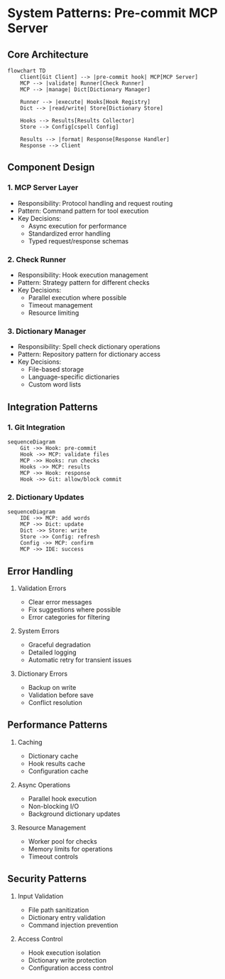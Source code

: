 # System Patterns: Pre-commit MCP Server

## Core Architecture

```mermaid
flowchart TD
    Client[Git Client] --> |pre-commit hook| MCP[MCP Server]
    MCP --> |validate| Runner[Check Runner]
    MCP --> |manage| Dict[Dictionary Manager]
    
    Runner --> |execute| Hooks[Hook Registry]
    Dict --> |read/write| Store[Dictionary Store]
    
    Hooks --> Results[Results Collector]
    Store --> Config[cspell Config]
    
    Results --> |format| Response[Response Handler]
    Response --> Client
```

## Component Design

### 1. MCP Server Layer
- Responsibility: Protocol handling and request routing
- Pattern: Command pattern for tool execution
- Key Decisions:
  * Async execution for performance
  * Standardized error handling
  * Typed request/response schemas

### 2. Check Runner
- Responsibility: Hook execution management
- Pattern: Strategy pattern for different checks
- Key Decisions:
  * Parallel execution where possible
  * Timeout management
  * Resource limiting

### 3. Dictionary Manager
- Responsibility: Spell check dictionary operations
- Pattern: Repository pattern for dictionary access
- Key Decisions:
  * File-based storage
  * Language-specific dictionaries
  * Custom word lists

## Integration Patterns

### 1. Git Integration
```mermaid
sequenceDiagram
    Git ->> Hook: pre-commit
    Hook ->> MCP: validate files
    MCP ->> Hooks: run checks
    Hooks ->> MCP: results
    MCP ->> Hook: response
    Hook ->> Git: allow/block commit
```

### 2. Dictionary Updates
```mermaid
sequenceDiagram
    IDE ->> MCP: add words
    MCP ->> Dict: update
    Dict ->> Store: write
    Store ->> Config: refresh
    Config ->> MCP: confirm
    MCP ->> IDE: success
```

## Error Handling

1. Validation Errors
   - Clear error messages
   - Fix suggestions where possible
   - Error categories for filtering

2. System Errors
   - Graceful degradation
   - Detailed logging
   - Automatic retry for transient issues

3. Dictionary Errors
   - Backup on write
   - Validation before save
   - Conflict resolution

## Performance Patterns

1. Caching
   - Dictionary cache
   - Hook results cache
   - Configuration cache

2. Async Operations
   - Parallel hook execution
   - Non-blocking I/O
   - Background dictionary updates

3. Resource Management
   - Worker pool for checks
   - Memory limits for operations
   - Timeout controls

## Security Patterns

1. Input Validation
   - File path sanitization
   - Dictionary entry validation
   - Command injection prevention

2. Access Control
   - Hook execution isolation
   - Dictionary write protection
   - Configuration access control